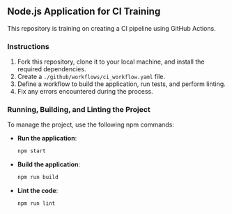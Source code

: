 ## Node.js Application for CI Training

This repository is training on creating a CI pipeline using GitHub Actions.

### Instructions
1. Fork this repository, clone it to your local machine, and install the required dependencies.
2. Create a `./github/workflows/ci_workflow.yaml` file.
3. Define a workflow to build the application, run tests, and perform linting.
4. Fix any errors encountered during the process.

### Running, Building, and Linting the Project

To manage the project, use the following npm commands:

- **Run the application**:  
  ```bash
  npm start
  ```

- **Build the application**:  
  ```bash
  npm run build
  ```

- **Lint the code**:  
  ```bash
  npm run lint
  ```